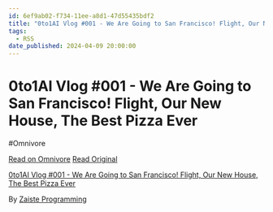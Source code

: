 ```yaml
---
id: 6ef9ab02-f734-11ee-a8d1-47d55435bdf2
title: "0to1AI Vlog #001 - We Are Going to San Francisco! Flight, Our New House, The Best Pizza Ever"
tags:
  - RSS
date_published: 2024-04-09 20:00:00
---
```


# 0to1AI Vlog #001 - We Are Going to San Francisco! Flight, Our New House, The Best Pizza Ever
#Omnivore

[Read on Omnivore](https://omnivore.app/me/0-to-1-ai-vlog-001-we-are-going-to-san-francisco-flight-our-new--18ec7f1f506)
[Read Original](https://www.youtube.com/watch?v=5ZgafIZKGeY)



[0to1AI Vlog #001 - We Are Going to San Francisco! Flight, Our New House, The Best Pizza Ever](https:&#x2F;&#x2F;www.youtube.com&#x2F;watch?v&#x3D;5ZgafIZKGeY)

By [Zaiste Programming](https:&#x2F;&#x2F;www.youtube.com&#x2F;@zaisteprogramming)